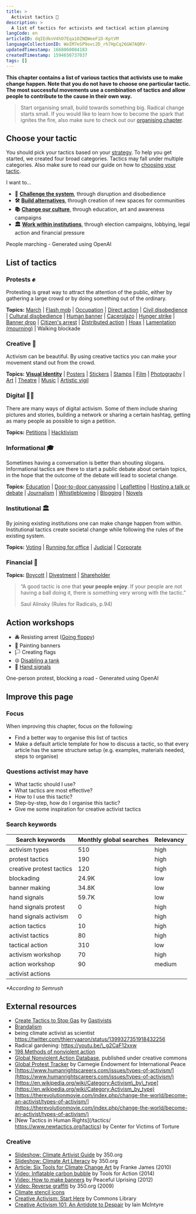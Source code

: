 ```yaml
---
title: >
  Activist tactics 📣
description: >
  A list of tactics for activists and tactical action planning
langCode: en
articleID: dqIEdknV4hO7Eqa1OZNQWeeF1D-KptVM
languageCollectionID: WeIM7eSP9ovc2D_rh7HpCq26GW7AQRV-
updatedTimestamp: 1668060084183
createdTimestamp: 1594650737037
tags: []
---
```


**This chapter contains a list of various tactics that activists use to make change happen. Note that you do not have to choose one particular tactic. The most successful movements use a combination of tactics and allow people to contribute to the cause in their own way.**

> Start organising small, build towards something big. Radical change starts small. If you would like to learn how to become the spark that ignites the fire, also make sure to check out our [organising chapter](/organising).

## Choose your tactic

You should pick your tactics based on your [strategy](/strategy). To help you get started, we created four broad categories. Tactics may fall under multiple categories. Also make sure to read our guide on how to [choosing your tactic](/tactics/choose).

I want to…

-   **📢** [**Challenge the system**](/tactics/system-challanging), through disruption and disobedience
-   **🛠** [**Build alternatives**](/tactics/alternative-building), through creation of new spaces for communities
-   **📚** [**Change our culture**](/tactics/cultural), through education, art and awareness campaigns
-   **🏛** [**Work within institutions**](/tactics/institutional), through election campaigns, lobbying, legal action and financial pressure

<div><figcaption>People marching - Generated using OpenAI</figcaption></div>

## List of tactics

### **Protests ✊**

Protesting is great way to attract the attention of the public, either by gathering a large crowd or by doing something out of the ordinary.

**Topics:** [March](/tactics/march) | [Flash mob](/tactics/flash-mob) | [Occupation](/tactics/occupation) | [Direct action](/tactics/direct-action) | [Civil disobedience](/tactics/civil-disobedience) | [Cultural disobedience](/tactics/cultural-disobedience) | [Human banner](/tactics/human-banner) | [Cacerolazo](/tactics/cacerolazo) | [Hunger strike](/tactics/hunger-strike) | [Banner drop](/tactics/banner-drop) | [Citizen's arrest](/tactics/citizens-arrest) | [Distributed action](/tactics/distributed-action) | [Hoax](/tactics/hoax) | [Lamentation (mourning)](https://beautifulrising.org/tool/lamentation) | Walking blockade

### **Creative 🎨**

Activism can be beautiful. By using creative tactics you can make your movement stand out from the crowd.

**Topics:** [**Visual Identity**](/communication/visual-identity) | [Posters](/tactics/posters) | [Stickers](/tactics/stickers) | [Stamps](/tactics/stamps) | [Film](/tactics/film) | [Photography](/tactics/photography) | [Art](/tactics/art) | [Theatre](/tactics/theatre) | [Music](/tactics/music) | [Artistic vigil](/tactics/artistic-vigil)

### Digital 👩‍💻

There are many ways of digital activism. Some of them include sharing pictures and stories, building a network or sharing a certain hashtag, getting as many people as possible to sign a petition.

**Topics:** [Petitions](/tactics/petition) | [Hacktivism](/tactics/hacktivism)

### Informational 🎓

Sometimes having a conversation is better than shouting slogans. Informational tactics are there to start a public debate about certain topics, in the hope that the outcome of the debate will lead to societal change.

**Topics:** [Education](/tactics/education) | [Door-to-door canvassing](/tactics/canvassing) | [Leafletting](/tactics/leafletting) | [Hosting a talk or debate](/tactics/talk-debate) | [Journalism](/tactics/journalism) | [Whistleblowing](/tactics/whistleblowing) | [Blogging](/tactics/blogging) | [Novels](/tactics/novels)

### Institutional 🏛

By joining existing institutions one can make change happen from within. Institutional tactics create societal change while following the rules of the existing system.

**Topics:** [Voting](/organising/frameworks/elections) | [Running for office](/tactics/running-for-office) | [Judicial](/tactics/judicial) | [Corporate](/tactics/corporate)

### Financial 🤑

**Topics:** [Boycott](/tactics/boycot) | [Divestment](/tactics/divestment) | [Shareholder](/tactics/shareholder)

> “A good tactic is one that **your people enjoy**. If your people are not having a ball doing it, there is something very wrong with the tactic.”
> 
> Saul Alinsky (Rules for Radicals, p.94)

## Action workshops

-   🚔 Resisting arrest ([Going floppy](/tactics/going-floppy))
-   🎨 Painting banners
-   🏳 Creating flags
-   ☮️ [Disabling a tank](/tactics/disable-tank)
-   👋 [Hand signals](/tactics/hand-signals)

<div><figcaption>One-person protest, blocking a road - Generated using OpenAI</figcaption></div>

## Improve this page

### Focus

When improving this chapter, focus on the following:

-   Find a better way to organise this list of tactics
-   Make a default article template for how to discuss a tactic, so that every article has the same structure setup (e.g. examples, materials needed, steps to organise)

### Questions activist may have

-   What tactic should I use?
-   What tactics are most effective?
-   How to I use this tactic?
-   Step-by-step, how do I organise this tactic?
-   Give me some inspiration for creative activist tactics

### Search keywords

<div><table><thead><tr><th>Search keywords</th><th>Monthly global searches</th><th>Relevancy</th></tr></thead><tbody><tr><td>activism types</td><td>510</td><td>high</td></tr><tr><td>protest tactics</td><td>190</td><td>high</td></tr><tr><td>creative <span>protest </span>tactics</td><td>120</td><td>high</td></tr><tr><td>blockading</td><td>24.9K</td><td>low</td></tr><tr><td>banner making</td><td>34.8K</td><td>low</td></tr><tr><td>hand signals</td><td>59.7K</td><td>low</td></tr><tr><td>hand signals protest</td><td>0</td><td>high</td></tr><tr><td>hand signals activism</td><td>0</td><td>high</td></tr><tr><td>action tactics</td><td>10</td><td>high</td></tr><tr><td>activist tactics</td><td>80</td><td>high</td></tr><tr><td>tactical action</td><td>310</td><td>low</td></tr><tr><td>activism workshop</td><td>70</td><td>high</td></tr><tr><td>action workshop</td><td>90</td><td>medium</td></tr><tr><td>activist actions</td><td></td><td></td></tr></tbody></table></div>

_\*According to Semrush_

## External resources

-   [Create Tactics to Stop Gas](https://drive.google.com/file/d/1zcxZ0vtMA1dCixmHevv2IO7jKC3L_HNm/view?usp=sharing) by [Gastivists](http://gastivists.org)
-   [Brandalism](http://brandalism.ch)
-   being climate activist as scientist https://twitter.com/thierryaaron/status/1399327351918432256
-   Radical gardening: https://youtu.be/\_g2CaF12xxw
-   [198 Methods of nonviolent action](https://www.aeinstein.org/nonviolentaction/198-methods-of-nonviolent-action/)
-   [Global Nonviolent Action Database](https://nvdatabase.swarthmore.edu/), published under creative commons
-   [Global Protest Tracker](https://carnegieendowment.org/publications/interactive/protest-tracker) by Carnegie Endowment for International Peace
-   [https://www.humanrightscareers.com/issues/types-of-activism/](https://www.humanrightscareers.com/issues/types-of-activism/)
-   [https://en.wikipedia.org/wiki/Category:Activism\_by\_type](https://en.wikipedia.org/wiki/Category:Activism_by_type)
-   [https://therevolutionmovie.com/index.php/change-the-world/become-an-activist/types-of-activism/](https://therevolutionmovie.com/index.php/change-the-world/become-an-activist/types-of-activism/)
-   [New Tactics in Human Rights](/tactics/ https://www.newtactics.org/tactics) by Center for Victims of Torture

### Creative

-   [Slideshow: Climate Artivist Guide](https://issuu.com/350.org/docs/artivist-guide-formatted?backgroundColor=%25252523222222) by 350.org
-   [Slideshow: Climate Art Literacy](https://issuu.com/350.org/docs/climate-art-literacy) by 350.org
-   [Article: Six Tools for Climate Change Art](http://www.frankejames.com/6-tools-to-make-world-leaders-see-the-big-picture/) by Franke James (2010)
-   [Video: Inflatable carbon bubble](https://vimeo.com/89080176) by Tools for Action (2014)
-   [Video: How to make banners](https://youtu.be/HRddjf9yvtg) by Peaceful Uprising (2012)
-   [Video: Reverse graffiti](https://www.youtube.com/watch?v=qmZVoQynqp0) by 350.org (2009)
-   [Climate stencil icons](https://issuu.com/rvltn/docs/gps1)
-   [Creative Activism: Start Here](https://commonslibrary.org/creative-activism-start-here/) by Commons Library
-   [Creative Activism 101: An Antidote to Despair](https://commonslibrary.org/creative-activism-101-an-antidote-for-despair/) by Iain McIntyre